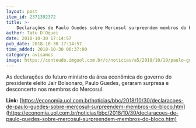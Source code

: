 ```yaml
---
layout: post
item_id: 2371392372
title: >-
    Declarações de Paulo Guedes sobre Mercosul surpreendem membros do bloco
author: Tatu D'Oquei
date: 2018-10-30 17:14:57
pub_date: 2018-10-30 17:14:57
time_added: 2018-10-30 06:37:00
category: avisamos
image: https://conteudo.imguol.com.br/c/noticias/a5/2018/10/19/paulo-guedes-economista-da-campanha-de-bolsonaro-1539985859513_v2_615x300.jpg
---
```


As declarações do futuro ministro da área econômica do governo do presidente eleito Jair Bolsonaro, Paulo Guedes, geraram surpresa e desconcerto nos membros do Mercosul.

**Link:** [https://economia.uol.com.br/noticias/bbc/2018/10/30/declaracoes-de-paulo-guedes-sobre-mercosul-surpreendem-membros-do-bloco.htm](https://economia.uol.com.br/noticias/bbc/2018/10/30/declaracoes-de-paulo-guedes-sobre-mercosul-surpreendem-membros-do-bloco.htm)

